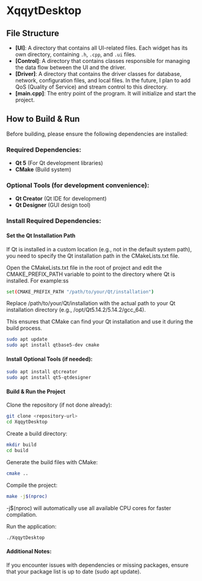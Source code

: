 # XqqytDesktop

## File Structure

- **[UI]**: A directory that contains all UI-related files. Each widget has its own directory, containing `.h`, `.cpp`, and `.ui` files.
- **[Control]**: A directory that contains classes responsible for managing the data flow between the UI and the driver.
- **[Driver]**: A directory that contains the driver classes for database, network, configuration files, and local files. In the future, I plan to add QoS (Quality of Service) and stream control to this directory.
- **[main.cpp]**: The entry point of the program. It will initialize and start the project.

## How to Build & Run

Before building, please ensure the following dependencies are installed:

### Required Dependencies:
- **Qt 5** (For Qt development libraries)
- **CMake** (Build system)

### Optional Tools (for development convenience):
- **Qt Creator** (Qt IDE for development)
- **Qt Designer** (GUI design tool)

### Install Required Dependencies:
#### Set the Qt Installation Path

If Qt is installed in a custom location (e.g., not in the default system path), you need to specify the Qt installation path in the CMakeLists.txt file.

Open the CMakeLists.txt file in the root of project and edit the CMAKE_PREFIX_PATH variable to point to the directory where Qt is installed. For example:ss

```bash
set(CMAKE_PREFIX_PATH "/path/to/your/Qt/installation")
```
Replace /path/to/your/Qt/installation with the actual path to your Qt installation directory (e.g., /opt/Qt5.14.2/5.14.2/gcc_64).

This ensures that CMake can find your Qt installation and use it during the build process.

```bash
sudo apt update
sudo apt install qtbase5-dev cmake
```
#### Install Optional Tools (if needed):

```bash
sudo apt install qtcreator
sudo apt install qt5-qtdesigner
```
#### Build & Run the Project
Clone the repository (if not done already):

```bash
git clone <repository-url>
cd XqqytDesktop
```
Create a build directory:

```bash
mkdir build
cd build
```
Generate the build files with CMake:

```bash
cmake ..
```
Compile the project:

```bash
make -j$(nproc)
```
-j$(nproc) will automatically use all available CPU cores for faster compilation.

Run the application:

```bash
./XqqytDesktop
```
#### Additional Notes:
If you encounter issues with dependencies or missing packages, ensure that your package list is up to date (sudo apt update).

